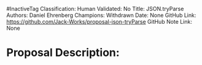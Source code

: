 #InactiveTag
Classification:
Human Validated: No
Title: JSON.tryParse
Authors: Daniel Ehrenberg
Champions: Withdrawn
Date: None
GitHub Link: https://github.com/Jack-Works/proposal-json-tryParse
GitHub Note Link: None

# Proposal Description:
